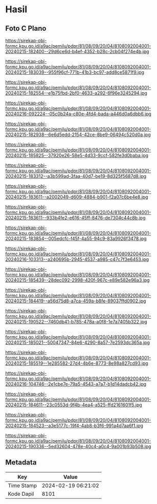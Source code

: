 # Hasil

## Foto C Plano

https://sirekap-obj-formc.kpu.go.id/a9ac/pemilu/pdpr/81/08/09/20/04/8108092004001-20240215-182400--29d6ce6d-b4ef-4352-b28c-2cb04f274e4b.jpg

https://sirekap-obj-formc.kpu.go.id/a9ac/pemilu/pdpr/81/08/09/20/04/8108092004001-20240215-183039--955f96cf-771b-41b3-bc97-add8ce5871f9.jpg

https://sirekap-obj-formc.kpu.go.id/a9ac/pemilu/pdpr/81/08/09/20/04/8108092004001-20240215-182554--e1b75fbd-2bf0-4633-a292-6f96e3245294.jpg

https://sirekap-obj-formc.kpu.go.id/a9ac/pemilu/pdpr/81/08/09/20/04/8108092004001-20240216-092224--05c0b24a-c80e-4fd4-bada-a446d0a6dbb6.jpg

https://sirekap-obj-formc.kpu.go.id/a9ac/pemilu/pdpr/81/08/09/20/04/8108092004001-20240215-182938--6e6d5edd-2154-42ce-8be9-06494c520d0a.jpg

https://sirekap-obj-formc.kpu.go.id/a9ac/pemilu/pdpr/81/08/09/20/04/8108092004001-20240215-185825--37920e26-58e5-4d33-9ccf-582fe3d0baba.jpg

https://sirekap-obj-formc.kpu.go.id/a9ac/pemilu/pdpr/81/08/09/20/04/8108092004001-20240215-183312--a3b599ad-3faa-40d7-be19-8d325f5687d8.jpg

https://sirekap-obj-formc.kpu.go.id/a9ac/pemilu/pdpr/81/08/09/20/04/8108092004001-20240215-183611--a2002049-d609-4884-b901-f2a07c6be4e8.jpg

https://sirekap-obj-formc.kpu.go.id/a9ac/pemilu/pdpr/81/08/09/20/04/8108092004001-20240215-183611--933b4fe2-e616-45ff-8476-de7304c44c8b.jpg

https://sirekap-obj-formc.kpu.go.id/a9ac/pemilu/pdpr/81/08/09/20/04/8108092004001-20240215-183854--005edcfc-f45f-4a55-94c9-83a9926f3478.jpg

https://sirekap-obj-formc.kpu.go.id/a9ac/pemilu/pdpr/81/08/09/20/04/8108092004001-20240216-103313--a240695b-2945-4537-a985-c47c7f3e6453.jpg

https://sirekap-obj-formc.kpu.go.id/a9ac/pemilu/pdpr/81/08/09/20/04/8108092004001-20240215-185439--28dec092-2998-420f-967c-e89e582e96a3.jpg

https://sirekap-obj-formc.kpu.go.id/a9ac/pemilu/pdpr/81/08/09/20/04/8108092004001-20240215-184419--a56d75d8-a7ca-459a-b8fe-89037ffd0902.jpg

https://sirekap-obj-formc.kpu.go.id/a9ac/pemilu/pdpr/81/08/09/20/04/8108092004001-20240215-190522--7460db41-b785-478a-a0f8-1e7a7405b322.jpg

https://sirekap-obj-formc.kpu.go.id/a9ac/pemilu/pdpr/81/08/09/20/04/8108092004001-20240215-185021--50047347-84e6-4290-8a57-7e2593dc365a.jpg

https://sirekap-obj-formc.kpu.go.id/a9ac/pemilu/pdpr/81/08/09/20/04/8108092004001-20240215-185519--1e285582-27d4-4b6e-8773-8e98a827cd93.jpg

https://sirekap-obj-formc.kpu.go.id/a9ac/pemilu/pdpr/81/08/09/20/04/8108092004001-20240216-104746--2e1cbe7e-79a5-4543-a7a7-b1d14dadcb42.jpg

https://sirekap-obj-formc.kpu.go.id/a9ac/pemilu/pdpr/81/08/09/20/04/8108092004001-20240215-184611--23c0553d-9f4b-4ea4-a525-ffd2161601f5.jpg

https://sirekap-obj-formc.kpu.go.id/a9ac/pemilu/pdpr/81/08/09/20/04/8108092004001-20240215-184523--a3e5177c-19f4-4ab8-b3f6-991a4d7aa6f1.jpg

https://sirekap-obj-formc.kpu.go.id/a9ac/pemilu/pdpr/81/08/09/20/04/8108092004001-20240215-190336--5ed32604-478e-40c4-a0c4-9a001b93b508.jpg


## Metadata

| Key        | Value               |
| ---------- | ------------------- |
| Time Stamp | 2024-02-19 06:21:02 |
| Kode Dapil | 8101                |



